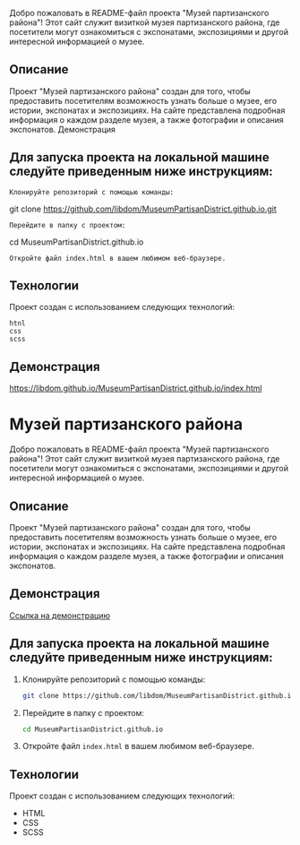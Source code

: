 Добро пожаловать в README-файл проекта "Музей партизанского района"! Этот сайт служит визиткой музея партизанского района, где посетители могут ознакомиться с экспонатами, экспозициями и другой интересной информацией о музее.

## Описание

Проект "Музей партизанского района" создан для того, чтобы предоставить посетителям возможность узнать больше о музее, его истории, экспонатах и экспозициях. На сайте представлена подробная информация о каждом разделе музея, а также фотографии и описания экспонатов.
Демонстрация

## Для запуска проекта на локальной машине следуйте приведенным ниже инструкциям:

    Клонируйте репозиторий с помощью команды:

git clone https://github.com/libdom/MuseumPartisanDistrict.github.io.git

    Перейдите в папку с проектом:

cd MuseumPartisanDistrict.github.io

    Откройте файл index.html в вашем любимом веб-браузере.

## Технологии

Проект создан с использованием следующих технологий:

    htnl
    css
    scss

## Демонстрация

https://libdom.github.io/MuseumPartisanDistrict.github.io/index.html






# Музей партизанского района

Добро пожаловать в README-файл проекта "Музей партизанского района"! Этот сайт служит визиткой музея партизанского района, где посетители могут ознакомиться с экспонатами, экспозициями и другой интересной информацией о музее.

## Описание

Проект "Музей партизанского района" создан для того, чтобы предоставить посетителям возможность узнать больше о музее, его истории, экспонатах и экспозициях. На сайте представлена подробная информация о каждом разделе музея, а также фотографии и описания экспонатов.

## Демонстрация

[Ссылка на демонстрацию](https://libdom.github.io/MuseumPartisanDistrict.github.io/index.html)

## Для запуска проекта на локальной машине следуйте приведенным ниже инструкциям:

1. Клонируйте репозиторий с помощью команды:

    ```sh
    git clone https://github.com/libdom/MuseumPartisanDistrict.github.io.git
    ```

2. Перейдите в папку с проектом:

    ```sh
    cd MuseumPartisanDistrict.github.io
    ```

3. Откройте файл `index.html` в вашем любимом веб-браузере.

## Технологии

Проект создан с использованием следующих технологий:

- HTML
- CSS
- SCSS
